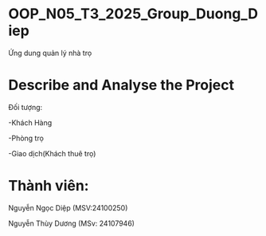 # OOP_N05_T3_2025_Group_Duong_Diep

Ứng dung quản lý nhà trọ

# Describe and Analyse the Project

Đối tượng:

-Khách Hàng

-Phòng trọ

-Giao dịch(Khách thuê trọ)

# Thành viên:

Nguyễn Ngọc Diệp (MSV:24100250)

Nguyễn Thùy Dương (MSv: 24107946)

